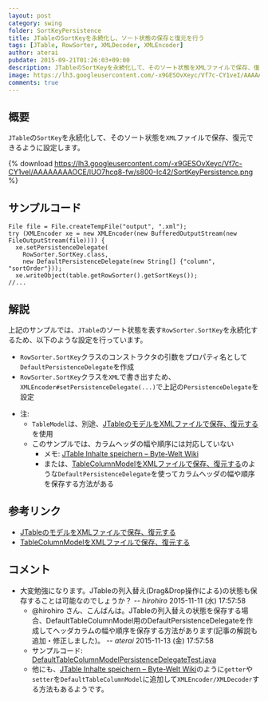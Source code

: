 ```yaml
---
layout: post
category: swing
folder: SortKeyPersistence
title: JTableのSortKeyを永続化し、ソート状態の保存と復元を行う
tags: [JTable, RowSorter, XMLDecoder, XMLEncoder]
author: aterai
pubdate: 2015-09-21T01:26:03+09:00
description: JTableのSortKeyを永続化して、そのソート状態をXMLファイルで保存、復元できるように設定します。
image: https://lh3.googleusercontent.com/-x9GESOvXeyc/Vf7c-CY1veI/AAAAAAAAOCE/lUO7hcq8-fw/s800-Ic42/SortKeyPersistence.png
comments: true
---
```

## 概要
`JTable`の`SortKey`を永続化して、そのソート状態を`XML`ファイルで保存、復元できるように設定します。

{% download https://lh3.googleusercontent.com/-x9GESOvXeyc/Vf7c-CY1veI/AAAAAAAAOCE/lUO7hcq8-fw/s800-Ic42/SortKeyPersistence.png %}

## サンプルコード
<pre class="prettyprint"><code>File file = File.createTempFile("output", ".xml");
try (XMLEncoder xe = new XMLEncoder(new BufferedOutputStream(new FileOutputStream(file)))) {
  xe.setPersistenceDelegate(
    RowSorter.SortKey.class,
    new DefaultPersistenceDelegate(new String[] {"column", "sortOrder"}));
  xe.writeObject(table.getRowSorter().getSortKeys());
//...
</code></pre>

## 解説
上記のサンプルでは、`JTable`のソート状態を表す`RowSorter.SortKey`を永続化するため、以下のような設定を行っています。

- `RowSorter.SortKey`クラスのコンストラクタの引数をプロパティ名として`DefaultPersistenceDelegate`を作成
- `RowSorter.SortKey`クラスを`XML`で書き出すため、`XMLEncoder#setPersistenceDelegate(...)`で上記の`PersistenceDelegate`を設定

<!-- dummy comment line for breaking list -->

- 注:
    - `TableModel`は、別途、[JTableのモデルをXMLファイルで保存、復元する](http://ateraimemo.com/Swing/PersistenceDelegate.html)を使用
    - このサンプルでは、カラムヘッダの幅や順序には対応していない
        - メモ: [JTable Inhalte speichern – Byte-Welt Wiki](http://wiki.byte-welt.net/wiki/JTable_Inhalte_speichern)
        - または、[TableColumnModelをXMLファイルで保存、復元する](http://ateraimemo.com/Swing/ColumnModelPersistence.html)のような`DefaultPersistenceDelegate`を使ってカラムヘッダの幅や順序を保存する方法がある

<!-- dummy comment line for breaking list -->

## 参考リンク
- [JTableのモデルをXMLファイルで保存、復元する](http://ateraimemo.com/Swing/PersistenceDelegate.html)
- [TableColumnModelをXMLファイルで保存、復元する](http://ateraimemo.com/Swing/ColumnModelPersistence.html)

<!-- dummy comment line for breaking list -->

## コメント
- 大変勉強になります。JTableの列入替え(Drag&Drop操作による)の状態も保存することは可能なのでしょうか？ -- *hirohiro* 2015-11-11 (水) 17:57:58
    - @hirohiro さん、こんばんは。JTableの列入替えの状態を保存する場合、DefaultTableColumnModel用のDefaultPersistenceDelegateを作成してヘッダカラムの幅や順序を保存する方法があります(記事の解説も追加・修正しました)。 -- *aterai* 2015-11-13 (金) 17:57:58
    - サンプルコード: [DefaultTableColumnModelPersistenceDelegateTest.java](https://gist.github.com/aterai/c9b8d33d04f848d552fa)
    - 他にも、[JTable Inhalte speichern – Byte-Welt Wiki](http://wiki.byte-welt.net/wiki/JTable_Inhalte_speichern)のように`getter`や`setter`を`DefaultTableColumnModel`に追加して`XMLEncoder/XMLDecoder`する方法もあるようです。

<!-- dummy comment line for breaking list -->
